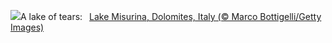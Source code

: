 ![](https://www.bing.com/th?id=OHR.MisurinaLake_EN-GB5184581408_UHD.jpg&w=1000)A lake of tears:&nbsp;&ensp;[Lake Misurina, Dolomites, Italy (© Marco Bottigelli/Getty Images)](https://www.bing.com/th?id=OHR.MisurinaLake_EN-GB5184581408_UHD.jpg)
<br><br/>
